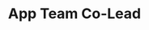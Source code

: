 ---
layout: member
weight: 1
name: Ricardo Rivera
project: BioT
subweight: 10
title: App Team Co-Lead
img: /assets/images/members/RicardoR.jpg

email: rick_1924@outlook.com
biography: >
  Ricardo Rivera is a senior physics student at UBC. His ambition is to pursue knowledge in fields of science and technology, and in the future, work on quantum computing. Ricardo forms part of UBC Envision where he integrates microcontrollers to beer processes and analyzes output data to make brewing better. He is currently developing an Android application that will (hopefully) allow control over the brew. In his free time, Ricardo enjoys the occasional tennis match, as well as reading all high fantasy books ever written.  
linkedin: https://www.linkedin.com/in/ricardo-rivera-cardoso-802917152/
---
